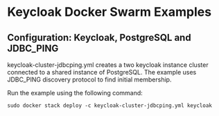 # Keycloak Docker Swarm Examples

## Configuration: Keycloak, PostgreSQL and JDBC_PING

keycloak-cluster-jdbcping.yml creates a two keycloak instance cluster connected to a shared instance of PostgreSQL. The example uses JDBC_PING discovery protocol to find initial membership.

Run the example using the following command:
```
sudo docker stack deploy -c keycloak-cluster-jdbcping.yml keycloak
```


